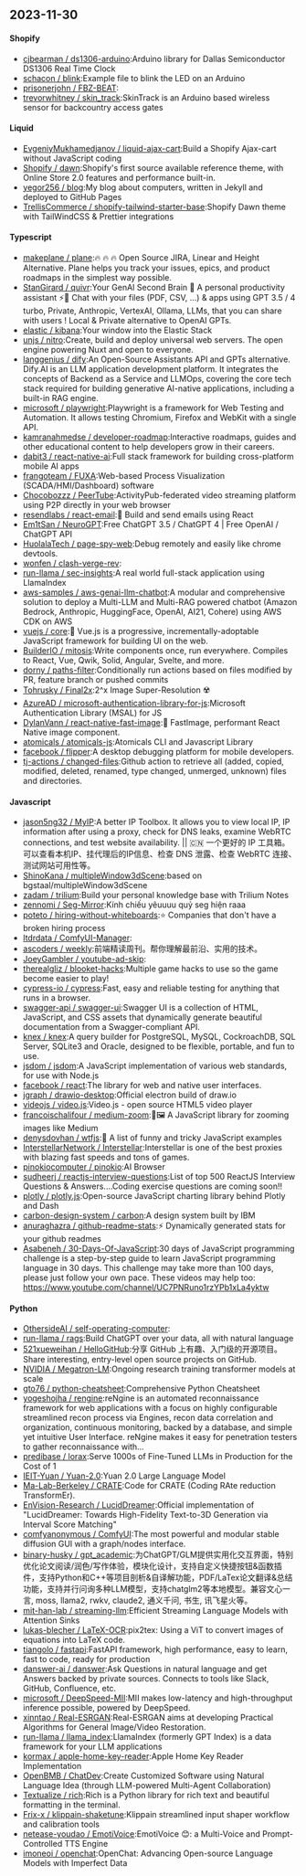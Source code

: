 ## 2023-11-30

#### Shopify
* [cjbearman / ds1306-arduino](https://github.com/cjbearman/ds1306-arduino):Arduino library for Dallas Semiconductor DS1306 Real Time Clock
* [schacon / blink](https://github.com/schacon/blink):Example file to blink the LED on an Arduino
* [prisonerjohn / FBZ-BEAT](https://github.com/prisonerjohn/FBZ-BEAT):
* [trevorwhitney / skin_track](https://github.com/trevorwhitney/skin_track):SkinTrack is an Arduino based wireless sensor for backcountry access gates

#### Liquid
* [EvgeniyMukhamedjanov / liquid-ajax-cart](https://github.com/EvgeniyMukhamedjanov/liquid-ajax-cart):Build a Shopify Ajax-cart without JavaScript coding
* [Shopify / dawn](https://github.com/Shopify/dawn):Shopify's first source available reference theme, with Online Store 2.0 features and performance built-in.
* [yegor256 / blog](https://github.com/yegor256/blog):My blog about computers, written in Jekyll and deployed to GitHub Pages
* [TrellisCommerce / shopify-tailwind-starter-base](https://github.com/TrellisCommerce/shopify-tailwind-starter-base):Shopify Dawn theme with TailWindCSS & Prettier integrations

#### Typescript
* [makeplane / plane](https://github.com/makeplane/plane):🔥 🔥 🔥 Open Source JIRA, Linear and Height Alternative. Plane helps you track your issues, epics, and product roadmaps in the simplest way possible.
* [StanGirard / quivr](https://github.com/StanGirard/quivr):Your GenAI Second Brain 🧠 A personal productivity assistant ⚡️🤖 Chat with your files (PDF, CSV, ...) & apps using GPT 3.5 / 4 turbo, Private, Anthropic, VertexAI, Ollama, LLMs, that you can share with users ! Local & Private alternative to OpenAI GPTs.
* [elastic / kibana](https://github.com/elastic/kibana):Your window into the Elastic Stack
* [unjs / nitro](https://github.com/unjs/nitro):Create, build and deploy universal web servers. The open engine powering Nuxt and open to everyone.
* [langgenius / dify](https://github.com/langgenius/dify):An Open-Source Assistants API and GPTs alternative. Dify.AI is an LLM application development platform. It integrates the concepts of Backend as a Service and LLMOps, covering the core tech stack required for building generative AI-native applications, including a built-in RAG engine.
* [microsoft / playwright](https://github.com/microsoft/playwright):Playwright is a framework for Web Testing and Automation. It allows testing Chromium, Firefox and WebKit with a single API.
* [kamranahmedse / developer-roadmap](https://github.com/kamranahmedse/developer-roadmap):Interactive roadmaps, guides and other educational content to help developers grow in their careers.
* [dabit3 / react-native-ai](https://github.com/dabit3/react-native-ai):Full stack framework for building cross-platform mobile AI apps
* [frangoteam / FUXA](https://github.com/frangoteam/FUXA):Web-based Process Visualization (SCADA/HMI/Dashboard) software
* [Chocobozzz / PeerTube](https://github.com/Chocobozzz/PeerTube):ActivityPub-federated video streaming platform using P2P directly in your web browser
* [resendlabs / react-email](https://github.com/resendlabs/react-email):💌 Build and send emails using React
* [Em1tSan / NeuroGPT](https://github.com/Em1tSan/NeuroGPT):Free ChatGPT 3.5 / ChatGPT 4 | Free OpenAI / ChatGPT API
* [HuolalaTech / page-spy-web](https://github.com/HuolalaTech/page-spy-web):Debug remotely and easily like chrome devtools.
* [wonfen / clash-verge-rev](https://github.com/wonfen/clash-verge-rev):
* [run-llama / sec-insights](https://github.com/run-llama/sec-insights):A real world full-stack application using LlamaIndex
* [aws-samples / aws-genai-llm-chatbot](https://github.com/aws-samples/aws-genai-llm-chatbot):A modular and comprehensive solution to deploy a Multi-LLM and Multi-RAG powered chatbot (Amazon Bedrock, Anthropic, HuggingFace, OpenAI, AI21, Cohere) using AWS CDK on AWS
* [vuejs / core](https://github.com/vuejs/core):🖖 Vue.js is a progressive, incrementally-adoptable JavaScript framework for building UI on the web.
* [BuilderIO / mitosis](https://github.com/BuilderIO/mitosis):Write components once, run everywhere. Compiles to React, Vue, Qwik, Solid, Angular, Svelte, and more.
* [dorny / paths-filter](https://github.com/dorny/paths-filter):Conditionally run actions based on files modified by PR, feature branch or pushed commits
* [Tohrusky / Final2x](https://github.com/Tohrusky/Final2x):2^x Image Super-Resolution ☢️
* [AzureAD / microsoft-authentication-library-for-js](https://github.com/AzureAD/microsoft-authentication-library-for-js):Microsoft Authentication Library (MSAL) for JS
* [DylanVann / react-native-fast-image](https://github.com/DylanVann/react-native-fast-image):🚩 FastImage, performant React Native image component.
* [atomicals / atomicals-js](https://github.com/atomicals/atomicals-js):Atomicals CLI and Javascript Library
* [facebook / flipper](https://github.com/facebook/flipper):A desktop debugging platform for mobile developers.
* [tj-actions / changed-files](https://github.com/tj-actions/changed-files):Github action to retrieve all (added, copied, modified, deleted, renamed, type changed, unmerged, unknown) files and directories.

#### Javascript
* [jason5ng32 / MyIP](https://github.com/jason5ng32/MyIP):A better IP Toolbox. It allows you to view local IP, IP information after using a proxy, check for DNS leaks, examine WebRTC connections, and test website availability. || 🇨🇳 一个更好的 IP 工具箱。可以查看本机IP、挂代理后的IP信息、检查 DNS 泄露、检查 WebRTC 连接、测试网站可用性等。
* [ShinoKana / multipleWindow3dScene](https://github.com/ShinoKana/multipleWindow3dScene):based on bgstaal/multipleWindow3dScene
* [zadam / trilium](https://github.com/zadam/trilium):Build your personal knowledge base with Trilium Notes
* [zennomi / Seg-Mirror](https://github.com/zennomi/Seg-Mirror):Kính chiếu yêuuuu quỷ seg hiện raaa
* [poteto / hiring-without-whiteboards](https://github.com/poteto/hiring-without-whiteboards):⭐️ Companies that don't have a broken hiring process
* [ltdrdata / ComfyUI-Manager](https://github.com/ltdrdata/ComfyUI-Manager):
* [ascoders / weekly](https://github.com/ascoders/weekly):前端精读周刊。帮你理解最前沿、实用的技术。
* [JoeyGambler / youtube-ad-skip](https://github.com/JoeyGambler/youtube-ad-skip):
* [therealgliz / blooket-hacks](https://github.com/therealgliz/blooket-hacks):Multiple game hacks to use so the game become easier to play!
* [cypress-io / cypress](https://github.com/cypress-io/cypress):Fast, easy and reliable testing for anything that runs in a browser.
* [swagger-api / swagger-ui](https://github.com/swagger-api/swagger-ui):Swagger UI is a collection of HTML, JavaScript, and CSS assets that dynamically generate beautiful documentation from a Swagger-compliant API.
* [knex / knex](https://github.com/knex/knex):A query builder for PostgreSQL, MySQL, CockroachDB, SQL Server, SQLite3 and Oracle, designed to be flexible, portable, and fun to use.
* [jsdom / jsdom](https://github.com/jsdom/jsdom):A JavaScript implementation of various web standards, for use with Node.js
* [facebook / react](https://github.com/facebook/react):The library for web and native user interfaces.
* [jgraph / drawio-desktop](https://github.com/jgraph/drawio-desktop):Official electron build of draw.io
* [videojs / video.js](https://github.com/videojs/video.js):Video.js - open source HTML5 video player
* [francoischalifour / medium-zoom](https://github.com/francoischalifour/medium-zoom):🔎🖼 A JavaScript library for zooming images like Medium
* [denysdovhan / wtfjs](https://github.com/denysdovhan/wtfjs):🤪 A list of funny and tricky JavaScript examples
* [InterstellarNetwork / Interstellar](https://github.com/InterstellarNetwork/Interstellar):Interstellar is one of the best proxies with blazing fast speeds and tons of games.
* [pinokiocomputer / pinokio](https://github.com/pinokiocomputer/pinokio):AI Browser
* [sudheerj / reactjs-interview-questions](https://github.com/sudheerj/reactjs-interview-questions):List of top 500 ReactJS Interview Questions & Answers....Coding exercise questions are coming soon!!
* [plotly / plotly.js](https://github.com/plotly/plotly.js):Open-source JavaScript charting library behind Plotly and Dash
* [carbon-design-system / carbon](https://github.com/carbon-design-system/carbon):A design system built by IBM
* [anuraghazra / github-readme-stats](https://github.com/anuraghazra/github-readme-stats):⚡ Dynamically generated stats for your github readmes
* [Asabeneh / 30-Days-Of-JavaScript](https://github.com/Asabeneh/30-Days-Of-JavaScript):30 days of JavaScript programming challenge is a step-by-step guide to learn JavaScript programming language in 30 days. This challenge may take more than 100 days, please just follow your own pace. These videos may help too: https://www.youtube.com/channel/UC7PNRuno1rzYPb1xLa4yktw

#### Python
* [OthersideAI / self-operating-computer](https://github.com/OthersideAI/self-operating-computer):
* [run-llama / rags](https://github.com/run-llama/rags):Build ChatGPT over your data, all with natural language
* [521xueweihan / HelloGitHub](https://github.com/521xueweihan/HelloGitHub):分享 GitHub 上有趣、入门级的开源项目。Share interesting, entry-level open source projects on GitHub.
* [NVIDIA / Megatron-LM](https://github.com/NVIDIA/Megatron-LM):Ongoing research training transformer models at scale
* [gto76 / python-cheatsheet](https://github.com/gto76/python-cheatsheet):Comprehensive Python Cheatsheet
* [yogeshojha / rengine](https://github.com/yogeshojha/rengine):reNgine is an automated reconnaissance framework for web applications with a focus on highly configurable streamlined recon process via Engines, recon data correlation and organization, continuous monitoring, backed by a database, and simple yet intuitive User Interface. reNgine makes it easy for penetration testers to gather reconnaissance with…
* [predibase / lorax](https://github.com/predibase/lorax):Serve 1000s of Fine-Tuned LLMs in Production for the Cost of 1
* [IEIT-Yuan / Yuan-2.0](https://github.com/IEIT-Yuan/Yuan-2.0):Yuan 2.0 Large Language Model
* [Ma-Lab-Berkeley / CRATE](https://github.com/Ma-Lab-Berkeley/CRATE):Code for CRATE (Coding RAte reduction TransformEr).
* [EnVision-Research / LucidDreamer](https://github.com/EnVision-Research/LucidDreamer):Official implementation of "LucidDreamer: Towards High-Fidelity Text-to-3D Generation via Interval Score Matching"
* [comfyanonymous / ComfyUI](https://github.com/comfyanonymous/ComfyUI):The most powerful and modular stable diffusion GUI with a graph/nodes interface.
* [binary-husky / gpt_academic](https://github.com/binary-husky/gpt_academic):为ChatGPT/GLM提供实用化交互界面，特别优化论文阅读/润色/写作体验，模块化设计，支持自定义快捷按钮&函数插件，支持Python和C++等项目剖析&自译解功能，PDF/LaTex论文翻译&总结功能，支持并行问询多种LLM模型，支持chatglm2等本地模型。兼容文心一言, moss, llama2, rwkv, claude2, 通义千问, 书生, 讯飞星火等。
* [mit-han-lab / streaming-llm](https://github.com/mit-han-lab/streaming-llm):Efficient Streaming Language Models with Attention Sinks
* [lukas-blecher / LaTeX-OCR](https://github.com/lukas-blecher/LaTeX-OCR):pix2tex: Using a ViT to convert images of equations into LaTeX code.
* [tiangolo / fastapi](https://github.com/tiangolo/fastapi):FastAPI framework, high performance, easy to learn, fast to code, ready for production
* [danswer-ai / danswer](https://github.com/danswer-ai/danswer):Ask Questions in natural language and get Answers backed by private sources. Connects to tools like Slack, GitHub, Confluence, etc.
* [microsoft / DeepSpeed-MII](https://github.com/microsoft/DeepSpeed-MII):MII makes low-latency and high-throughput inference possible, powered by DeepSpeed.
* [xinntao / Real-ESRGAN](https://github.com/xinntao/Real-ESRGAN):Real-ESRGAN aims at developing Practical Algorithms for General Image/Video Restoration.
* [run-llama / llama_index](https://github.com/run-llama/llama_index):LlamaIndex (formerly GPT Index) is a data framework for your LLM applications
* [kormax / apple-home-key-reader](https://github.com/kormax/apple-home-key-reader):Apple Home Key Reader Implementation
* [OpenBMB / ChatDev](https://github.com/OpenBMB/ChatDev):Create Customized Software using Natural Language Idea (through LLM-powered Multi-Agent Collaboration)
* [Textualize / rich](https://github.com/Textualize/rich):Rich is a Python library for rich text and beautiful formatting in the terminal.
* [Frix-x / klippain-shaketune](https://github.com/Frix-x/klippain-shaketune):Klippain streamlined input shaper workflow and calibration tools
* [netease-youdao / EmotiVoice](https://github.com/netease-youdao/EmotiVoice):EmotiVoice 😊: a Multi-Voice and Prompt-Controlled TTS Engine
* [imoneoi / openchat](https://github.com/imoneoi/openchat):OpenChat: Advancing Open-source Language Models with Imperfect Data
